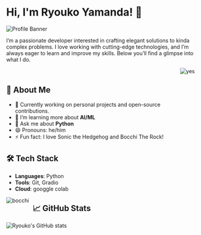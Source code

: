 

# Hi, I'm Ryouko Yamanda! 👋

![Profile Banner](https://via.placeholder.com/1024x300.png?text=Welcome+to+Ryouko's+Profile)

I’m a passionate developer interested in crafting elegant solutions to kinda complex problems. I love working with cutting-edge technologies, and I’m always eager to learn and improve my skills. Below you’ll find a glimpse into what I do.


<p align="right">
  <img src="https://github.com/user-attachments/assets/e2c902fb-d568-47f7-802a-2e19c5574fab" alt="yes">
</p>


## 🌟 About Me

- 🔭 Currently working on personal projects and open-source contributions.
- 🌱 I’m learning more about **AI/ML**
- 💬 Ask me about **Python**
- 😄 Pronouns: he/him
- ⚡ Fun fact: I love Sonic the Hedgehog and Bocchi The Rock!


  

## 🛠️ Tech Stack

- **Languages**: Python
- **Tools**: Git, Gradio
- **Cloud**: googgle colab

  
<img src="https://github.com/user-attachments/assets/1fa87ba4-483a-462b-873a-0737bd5611ea" alt="bocchi" style="float: left; margin-right: 10px;">



## 📈 GitHub Stats

![Ryouko's GitHub stats](https://github-readme-stats.vercel.app/api?username=Ryouko-Yamanda65777&show_icons=true&theme=radical)


